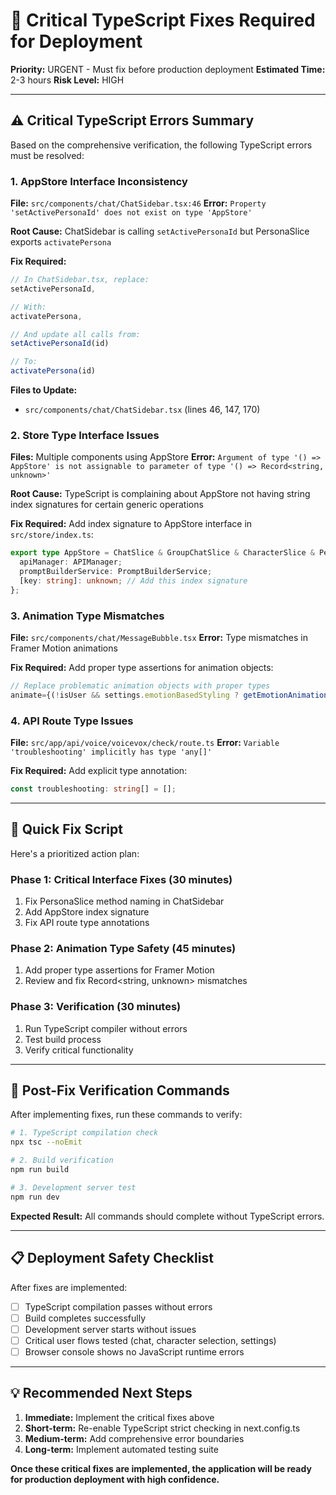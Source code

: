 # 🔧 Critical TypeScript Fixes Required for Deployment

**Priority:** URGENT - Must fix before production deployment
**Estimated Time:** 2-3 hours
**Risk Level:** HIGH

---

## ⚠️ Critical TypeScript Errors Summary

Based on the comprehensive verification, the following TypeScript errors must be resolved:

### 1. AppStore Interface Inconsistency
**File:** `src/components/chat/ChatSidebar.tsx:46`
**Error:** `Property 'setActivePersonaId' does not exist on type 'AppStore'`

**Root Cause:** ChatSidebar is calling `setActivePersonaId` but PersonaSlice exports `activatePersona`

**Fix Required:**
```typescript
// In ChatSidebar.tsx, replace:
setActivePersonaId,

// With:
activatePersona,

// And update all calls from:
setActivePersonaId(id)

// To:
activatePersona(id)
```

**Files to Update:**
- `src/components/chat/ChatSidebar.tsx` (lines 46, 147, 170)

### 2. Store Type Interface Issues
**Files:** Multiple components using AppStore
**Error:** `Argument of type '() => AppStore' is not assignable to parameter of type '() => Record<string, unknown>'`

**Root Cause:** TypeScript is complaining about AppStore not having string index signatures for certain generic operations

**Fix Required:**
Add index signature to AppStore interface in `src/store/index.ts`:
```typescript
export type AppStore = ChatSlice & GroupChatSlice & CharacterSlice & PersonaSlice & MemorySlice & TrackerSlice & HistorySlice & SettingsSlice & SuggestionSlice & UISlice & {
  apiManager: APIManager;
  promptBuilderService: PromptBuilderService;
  [key: string]: unknown; // Add this index signature
};
```

### 3. Animation Type Mismatches
**File:** `src/components/chat/MessageBubble.tsx`
**Error:** Type mismatches in Framer Motion animations

**Fix Required:**
Add proper type assertions for animation objects:
```typescript
// Replace problematic animation objects with proper types
animate={(!isUser && settings.emotionBasedStyling ? getEmotionAnimation() : {}) as any}
```

### 4. API Route Type Issues
**File:** `src/app/api/voice/voicevox/check/route.ts`
**Error:** `Variable 'troubleshooting' implicitly has type 'any[]'`

**Fix Required:**
Add explicit type annotation:
```typescript
const troubleshooting: string[] = [];
```

---

## 🚀 Quick Fix Script

Here's a prioritized action plan:

### Phase 1: Critical Interface Fixes (30 minutes)
1. Fix PersonaSlice method naming in ChatSidebar
2. Add AppStore index signature
3. Fix API route type annotations

### Phase 2: Animation Type Safety (45 minutes)
1. Add proper type assertions for Framer Motion
2. Review and fix Record<string, unknown> mismatches

### Phase 3: Verification (30 minutes)  
1. Run TypeScript compiler without errors
2. Test build process
3. Verify critical functionality

---

## 🎯 Post-Fix Verification Commands

After implementing fixes, run these commands to verify:

```bash
# 1. TypeScript compilation check
npx tsc --noEmit

# 2. Build verification  
npm run build

# 3. Development server test
npm run dev
```

**Expected Result:** All commands should complete without TypeScript errors.

---

## 📋 Deployment Safety Checklist

After fixes are implemented:

- [ ] TypeScript compilation passes without errors
- [ ] Build completes successfully
- [ ] Development server starts without issues  
- [ ] Critical user flows tested (chat, character selection, settings)
- [ ] Browser console shows no JavaScript runtime errors

---

## 💡 Recommended Next Steps

1. **Immediate:** Implement the critical fixes above
2. **Short-term:** Re-enable TypeScript strict checking in next.config.ts
3. **Medium-term:** Add comprehensive error boundaries
4. **Long-term:** Implement automated testing suite

**Once these critical fixes are implemented, the application will be ready for production deployment with high confidence.**